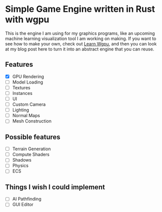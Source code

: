 # Simple Game Engine written in Rust with wgpu
This is the engine I am using for my graphics programs, like an upcoming machine learning visualization tool I am working on making. If you want to see how to make your own, check out [Learn Wgpu](https://sotrh.github.io/learn-wgpu/), and then you can look at my blog post here to turn it into an abstract engine that you can reuse.

## Features
- [x] GPU Rendering
- [ ] Model Loading
- [ ] Textures
- [ ] Instances
- [ ] UI
- [ ] Custom Camera
- [ ] Lighting
- [ ] Normal Maps
- [ ] Mesh Construction

## Possible features
- [ ] Terrain Generation
- [ ] Compute Shaders
- [ ] Shadows
- [ ] Physics
- [ ] ECS

## Things I wish I could implement
- [ ] AI Pathfinding
- [ ] GUI Editor
